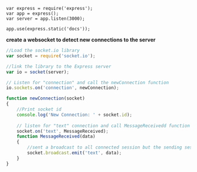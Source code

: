 ```javascrpt
var express = require('express');
var app = express();
var server = app.listen(3000);
```
```javascript=
app.use(express.static('docs'));
```

**create a websocket to detect new connections to the server**
```javascript
//Load the socket.io library
var socket = require('socket.io');
```
```javascript
//link the library to the Express server
var io = socket(server);
```
```javascript
// Listen for "connection" and call the newConnection function
io.sockets.on('connection', newConnection);
```
```javascript
function newConnection(socket)
{
    //Print socket id
    console.log('New Connection: ' + socket.id);
    
    // listen for "text" connection and call MessageReceivedd function
    socket.on('text', MessageReceived);
    function MessageReceived(data)
    {
        //sent a broadcast to all connected session but the sending session
        socket.broadcast.emit('text', data);
    }
}
```
